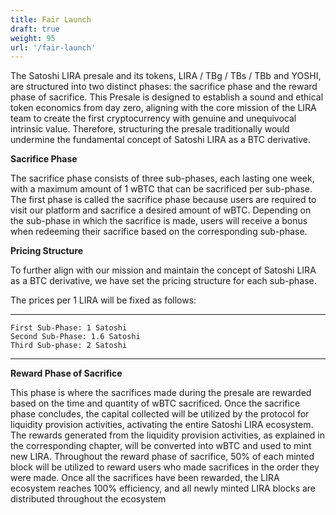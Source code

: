 ```yaml
---
title: Fair Launch
draft: true
weight: 95
url: '/fair-launch'
---
```


The Satoshi LIRA presale and its tokens, LIRA / TBg / TBs / TBb and YOSHI, are structured into two distinct phases: the sacrifice
phase and the reward phase of sacrifice. This Presale is designed to establish a sound and ethical token economics from day zero,
aligning with the core mission of the LIRA team to create the first cryptocurrency with genuine and unequivocal intrinsic value.
Therefore, structuring the presale traditionally would undermine the fundamental concept of Satoshi LIRA as a BTC derivative.

**Sacrifice Phase**

The sacrifice phase consists of three sub-phases, each lasting one week, with a maximum amount of 1 wBTC that can be sacrificed per
sub-phase.
The first phase is called the sacrifice phase because users are required to visit our platform and sacrifice a desired amount of wBTC.
Depending on the sub-phase in which the sacrifice is made, users will receive a bonus when redeeming their sacrifice based on the 
corresponding sub-phase.

**Pricing Structure**

To further align with our mission and maintain the concept of Satoshi LIRA as a BTC derivative, we have set the pricing structure for each sub-phase.

The prices per 1 LIRA will be fixed as follows:

---

    First Sub-Phase: 1 Satoshi
    Second Sub-Phase: 1.6 Satoshi
    Third Sub-phase: 2 Satoshi

---


**Reward Phase of Sacrifice**

This phase is where the sacrifices made during the presale are rewarded based on the time and quantity of wBTC sacrificed.
Once the sacrifice phase concludes, the capital collected will be utilized by the protocol for liquidity provision activities,
activating the entire Satoshi LIRA ecosystem. The rewards generated from the liquidity provision activities, as explained in the
corresponding chapter, will be converted into wBTC and used to mint new LIRA. Throughout the reward phase of sacrifice, 50% of each
minted block will be utilized to reward users who made sacrifices in the order they were made.
Once all the sacrifices have been rewarded, the LIRA ecosystem reaches 100% efficiency, and all newly minted LIRA blocks are 
distributed throughout the ecosystem